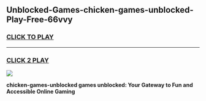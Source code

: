 
## Unblocked-Games-chicken-games-unblocked-Play-Free-66vvy
<h3>
<a href="https://premium76.site?title=chicken-games-unblocked&ref=22A">CLICK TO PLAY</a></h3>
<hr>

<h3>
<a href="https://premium76.site?title=chicken-games-unblocked&ref=22A">CLICK 2 PLAY</a>
  
</h3>

<a href="https://premium76.site?title=chicken-games-unblocked&ref=22A"><img src="https://clearcache.store/games.png"></a>


**chicken-games-unblocked games unblocked: Your Gateway to Fun and Accessible Online Gaming**
